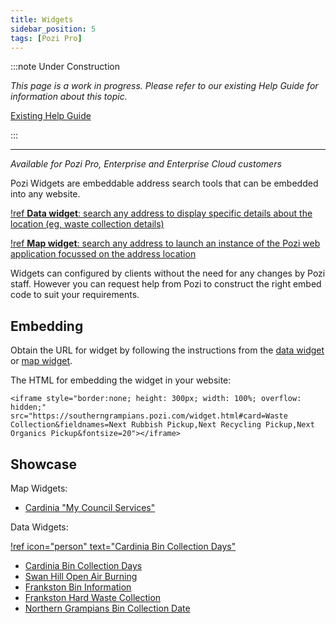 ```yaml
---
title: Widgets
sidebar_position: 5
tags: [Pozi Pro]
---
```


:::note Under Construction

*This page is a work in progress. Please refer to our existing Help Guide for information about this topic.*

[Existing Help Guide](https://help.pozi.com/search?query=widgets)

:::

---

*Available for Pozi Pro, Enterprise and Enterprise Cloud customers*

Pozi Widgets are embeddable address search tools that can be embedded into any website.

[!ref **Data widget**: search any address to display specific details about the location (eg, waste collection details)](/administrator-guide/widgets/data-widget/)

[!ref **Map widget**: search any address to launch an instance of the Pozi web application focussed on the address location](/administrator-guide/widgets/map-widget/)

Widgets can configured by clients without the need for any changes by Pozi staff. However you can request help from Pozi to construct the right embed code to suit your requirements.

## Embedding

Obtain the URL for widget by following the instructions from the [data widget](/administrator-guide/widgets/data-widget/) or [map widget](/administrator-guide/widgets/map-widget/).

The HTML for embedding the widget in your website:

```
<iframe style="border:none; height: 300px; width: 100%; overflow: hidden;" src="https://southerngrampians.pozi.com/widget.html#card=Waste Collection&fieldnames=Next Rubbish Pickup,Next Recycling Pickup,Next Organics Pickup&fontsize=20"></iframe>
```

## Showcase

Map Widgets:

* [Cardinia "My Council Services"](https://www.cardinia.vic.gov.au/)

Data Widgets:

[!ref icon="person" text="Cardinia Bin Collection Days"](https://www.cardinia.vic.gov.au/binday#section-3-check-your-bin-collection-days-online)

* [Cardinia Bin Collection Days](https://www.cardinia.vic.gov.au/binday#section-3-check-your-bin-collection-days-online)
* [Swan Hill Open Air Burning](https://www.swanhill.vic.gov.au/environment-and-waste/fires/open-air-burning/)
* [Frankston Bin Information](https://www.frankston.vic.gov.au/Environment-and-Waste/Waste-and-Recycling/Bin-Information)
* [Frankston Hard Waste Collection](https://www.frankston.vic.gov.au/Environment-and-Waste/Waste-and-Recycling/Free-Annual-Collection-of-Hard-Waste)
* [Northern Grampians Bin Collection Date](https://www.ngshire.vic.gov.au/Residents/Bins-recycling-and-waste/Check-your-bin-collection-date)
